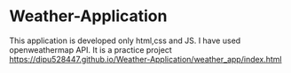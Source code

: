 # Weather-Application
This application is developed only html,css and JS. I have used openweathermap API. It is a practice project
https://dipu528447.github.io/Weather-Application/weather_app/index.html
